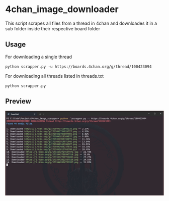 # 4chan_image_downloader
This script scrapes all files from a thread in 4chan and downloades it in a sub folder inside their respective board folder

## Usage
For downloading a single thread
```shell
python scrapper.py -u https://boards.4chan.org/g/thread/100423094
```
For downloading all threads listed in threads.txt
```shell
python scrapper.py
```


## Preview
<img src="./img/img.png"/>
